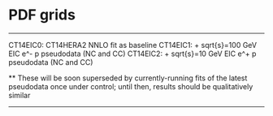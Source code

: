 # PDF grids

- - - - - - - - - - - - - - - - - - - - - - - - - - - - - - -
CT14EIC0: CT14HERA2 NNLO fit as baseline
CT14EIC1: + sqrt{s}=100 GeV EIC e^- p pseudodata (NC and CC)
CT14EIC2: + sqrt{s}=10  GeV EIC e^+ p pseudodata (NC and CC)

  ** These will be soon superseded by currently-running fits of
     the latest pseudodata once under control; until then, results
     should be qualitatively similar
- - - - - - - - - - - - - - - - - - - - - - - - - - - - - - -
